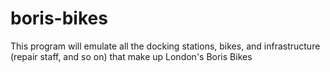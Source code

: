 # boris-bikes

This program will emulate all the docking stations, bikes, and infrastructure (repair staff, and so on) that make up London's Boris Bikes

